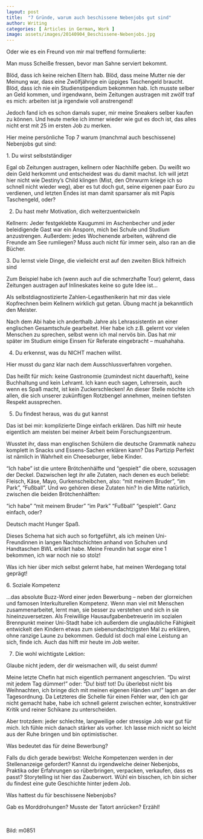 ```yaml
---
layout: post
title:  "7 Gründe, warum auch beschissene Nebenjobs gut sind"
author: Writing
categories: [ Articles in German, Work ]
image: assets/images/20140904_Beschissene-Nebenjobs.jpg
---
```



Oder wie es ein Freund von mir mal treffend formulierte:

Man muss Scheiße fressen, bevor man Sahne serviert bekommt.

Blöd, dass ich keine reichen Eltern hab. Blöd, dass meine Mutter nie der Meinung war, dass eine Zwölfjährige ein üppiges Taschengeld braucht. Blöd, dass ich nie ein Studienstipendium bekommen hab. Ich musste selber an Geld kommen, und irgendwann, beim Zeitungen austragen mit zwölf traf es mich: arbeiten ist ja irgendwie voll anstrengend!

Jedoch fand ich es schon damals super, mir meine Sneakers selber kaufen zu können. Und heute merke ich immer wieder wie gut es doch ist, das alles nicht erst mit 25 im ersten Job zu merken.

Hier meine persönliche Top 7 warum (manchmal auch beschissene) Nebenjobs gut sind:

1. Du wirst selbstständiger

Egal ob Zeitungen austragen, kellnern oder Nachhilfe geben. Du weißt wo dein Geld herkommt und entscheidest was du damit machst. Ich will jetzt hier nicht wie Destiny’s Child klingen (Mist, den Ohrwurm kriege ich so schnell nicht wieder weg), aber es tut doch gut, seine eigenen paar Euro zu verdienen, und letzten Endes ist man damit sparsamer als mit Papis Taschengeld, oder?

2. Du hast mehr Motivation, dich weiterzuentwickeln

Kellnern: Jeder festgeklebte Kaugummi im Aschenbecher und jeder beleidigende Gast war ein Ansporn, mich bei Schule und Studium anzustrengen. Außerdem: jedes Wochenende arbeiten, während die Freunde am See rumliegen? Muss auch nicht für immer sein, also ran an die Bücher.

3. Du lernst viele Dinge, die vielleicht erst auf den zweiten Blick hilfreich sind

Zum Beispiel habe ich (wenn auch auf die schmerzhafte Tour) gelernt, dass Zeitungen austragen auf Inlineskates keine so gute Idee ist…

Als selbstdiagnostizierte Zahlen-Legasthenikerin hat mir das viele Kopfrechnen beim Kellnern wirklich gut getan. Übung macht ja bekanntlich den Meister.

Nach dem Abi habe ich anderthalb Jahre als Lehrassistentin an einer englischen Gesamtschule gearbeitet. Hier habe ich z.B. gelernt vor vielen Menschen zu sprechen, selbst wenn ich mal nervös bin. Das hat mir später im Studium einige Einsen für Referate eingebracht – muahahaha.

4. Du erkennst, was du NICHT machen willst.

Hier musst du ganz klar nach dem Ausschlussverfahren vorgehen.

Das heißt für mich: keine Gastronomie (zumindest nicht dauerhaft), keine Buchhaltung und kein Lehramt. Ich kann euch sagen, Lehrersein, auch wenn es Spaß macht, ist kein Zuckerschlecken! An dieser Stelle möchte ich allen, die sich unserer zukünftigen Rotzbengel annehmen, meinen tiefsten Respekt aussprechen.

5. Du findest heraus, was du gut kannst

Das ist bei mir: komplizierte Dinge einfach erklären. Das hilft mir heute eigentlich am meisten bei meiner Arbeit beim Forschungszentrum.

Wusstet ihr, dass man englischen Schülern die deutsche Grammatik nahezu komplett in Snacks und Essens-Sachen erklären kann? Das Partizip Perfekt ist nämlich in Wahrheit ein Cheeseburger, liebe Kinder.

“Ich habe” ist die untere Brötchenhälfte und “gespielt” die obere, sozusagen der Deckel. Dazwischen legt ihr alle Zutaten, nach denen es euch beliebt: Fleisch, Käse, Mayo, Gurkenscheibchen, also: “mit meinem Bruder”, “im Park”, “Fußball”. Und wo gehören diese Zutaten hin? In die Mitte natürlich, zwischen die beiden Brötchenhälften:

“ich habe” “mit meinem Bruder” “im Park” “Fußball” “gespielt”. Ganz einfach, oder?

Deutsch macht Hunger Spaß.

Dieses Schema hat sich auch so fortgeführt, als ich meinen Uni-Freundinnen in langen Nachtschichten anhand von Schuhen und Handtaschen BWL erklärt habe. Meine Freundin hat sogar eine 1 bekommen, ich war noch nie so stolz!

Was ich hier über mich selbst gelernt habe, hat meinen Werdegang total geprägt!

6. Soziale Kompetenz

…das absolute Buzz-Word einer jeden Bewerbung – neben der glorreichen und famosen Interkulturellen Kompetenz. Wenn man viel mit Menschen zusammenarbeitet, lernt man, sie besser zu verstehen und sich in sie hineinzuversetzen. Als Freiwillige Hausaufgabenbetreuerin im sozialen Brennpunkt meiner Uni-Stadt habe ich außerdem die unglaubliche Fähigkeit entwickelt den Kindern etwas zum siebenundachtzigsten Mal zu erklären, ohne ranzige Laune zu bekommen. Geduld ist doch mal eine Leistung an sich, finde ich. Auch das hilft mir heute im Job weiter.

7. Die wohl wichtigste Lektion:

Glaube nicht jedem, der dir weismachen will, du seist dumm!

Meine letzte Chefin hat mich eigentlich permanent angeschrien. “Du wirst mit jedem Tag dümmer!” oder: “Du! bist! tot! Du überlebst nicht bis Weihnachten, ich bringe dich mit meinen eigenen Händen um!” lagen an der Tagesordnung. Da Letzteres die Schelle für einen Fehler war, den ich gar nicht gemacht habe, habe ich schnell gelernt zwischen echter, konstruktiver Kritik und reiner Schikane zu unterscheiden.

Aber trotzdem: jeder schlechte, langweilige oder stressige Job war gut für mich. Ich fühle mich danach stärker als vorher. Ich lasse mich nicht so leicht aus der Ruhe bringen und bin optimistischer.

Was bedeutet das für deine Bewerbung?

Falls du dich gerade bewirbst: Welche Kompetenzen werden in der Stellenanzeige gefordert? Kannst du irgendwelche deiner Nebenjobs, Praktika oder Erfahrungen so rüberbringen, verpacken, verkaufen, dass es passt? Storytelling ist hier das Zauberwort. Wühl ein bisschen, ich bin sicher du findest eine gute Geschichte hinter jedem Job.

Was hattest du für beschissene Nebenjobs?

Gab es Morddrohungen? Musste der Tatort anrücken? Erzähl!

 

Bild: m0851

